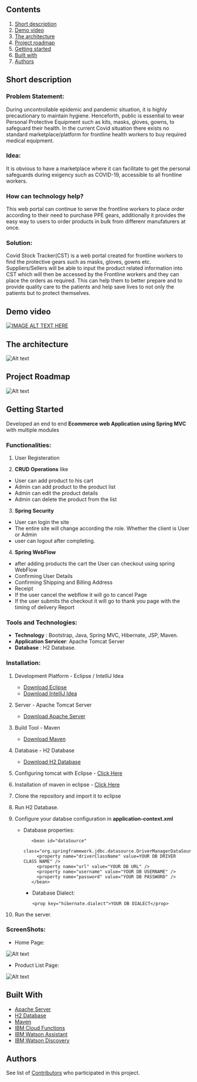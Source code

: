 ## Contents

1.  [Short description](https://github.com/a0309nkita/CovidStockTracker/blob/master/README.md#short-description)
2.  [Demo video](https://github.com/a0309nkita/CovidStockTracker#demo-video)
3.  [The architecture](https://github.com/a0309nkita/CovidStockTracker#the-architecture)
4.  [Project roadmap](https://github.com/a0309nkita/CovidStockTracker#project-roadmap)
5.  [Getting started](https://github.com/a0309nkita/CovidStockTracker#getting-started)
6.  [Built with](https://github.com/a0309nkita/CovidStockTracker#built-with)
7.  [Authors](https://github.com/a0309nkita/CovidStockTracker#authors) 

## Short description

### Problem Statement:
During uncontrollable epidemic and pandemic situation, it is highly precautionary to maintain hygiene. Henceforth, public is essential to wear Personal Protective Equipment such as kits, masks, gloves, gowns, to safeguard their health.
In the current Covid situation there exists no standard marketplace/platform for frontline health workers to buy required medical equipment.
 
### Idea:
It is obvious to have a marketplace where it can facilitate to get the personal safeguards during exigency such as COVID-19, accessible to all frontline workers.
 
### How can technology help?
This web portal can continue to serve the frontline workers to place order according to their need to purchase PPE gears, additionally it provides the easy way to users to order products in bulk from differenr manufaturers at once.
 
### Solution:
Covid Stock Tracker(CST) is a web portal created for frontline workers to find the protective gears such as masks, gloves, gowns etc. Suppliers/Sellers will be able to input the product related information into CST which will then be accessed by the Frontline workers and they can place the orders as required. This can help them to better prepare and to provide quality care to the patients and help save lives to not only the patients but to protect themselves.

## Demo video

 [![IMAGE ALT TEXT HERE](https://img.youtube.com/vi/8sEVY37aIoE/0.jpg)](https://www.youtube.com/watch?v=8sEVY37aIoE)

## The architecture

![Alt text](https://github.com/a0309nkita/CovidStockTracker/blob/master/src/main/webapp/WEB-INF/resource/images/Architecture.png)

## Project Roadmap

![Alt text](https://github.com/a0309nkita/CovidStockTracker/blob/master/src/main/webapp/WEB-INF/resource/images/RoadMap.png)



## Getting Started 


Developed an end to end **Ecommerce web Application using Spring MVC** with multiple
modules


### Functionalities:

1. User Registeration

2. **CRUD Operations** like

* User can add product to his cart
* Admin can add product to the product list
* Admin can edit the product details
* Admin can delete the product from the list

3. **Spring Security**

* User can login the site
* The entire site will change according the role. Whether the client is User or Admin
* user can logout after completing.

4. **Spring WebFlow**

* after adding products the cart the User can checkout using spring WebFlow
* Confirming User Details
* Confirming Shipping and Billing Address
* Receipt
* If the user cancel the webflow it will go to cancel Page
* If the user submits the checkout it will go to thank you page with the timing of delivery Report

### Tools and Technologies:

* **Technology** : Bootstrap, Java, Spring MVC, Hibernate, JSP, Maven.
* **Application Servicer**: Apache Tomcat Server
* **Database** : H2 Database.

### Installation:

1. Development Platform - Eclipse / IntelliJ Idea
   * [Download Eclipse](https://www.eclipse.org/downloads/packages/eclipse-ide-java-ee-developers/mars2)
   * [Download IntelliJ Idea](https://www.jetbrains.com/idea/download/#section=windows)
2. Server - Apache Tomcat Server

   * [Download Apache Server](https://tomcat.apache.org/download-90.cgi)

3. Build Tool - Maven

   * [Download Maven](https://maven.apache.org/download.cgi)

4. Database - H2 Database

   * [Download H2 Database](http://www.h2database.com/html/download.html)

5. Configuring tomcat with Eclipse - [Click Here](https://javatutorial.net/run-tomcat-from-eclipse)

6. Installation of maven in eclipse - [Click Here](https://stackoverflow.com/questions/8620127/maven-in-eclipse-step-by-step-installation)

7. Clone the repository and import it to eclipse

8. Run H2 Database.

9. Configure your databse configuration in **application-context.xml**

   * Database properties:


        <!-- database properties DataSource -->

            <bean id="dataSource"
              class="org.springframework.jdbc.datasource.DriverManagerDataSource">
              <property name="driverClassName" value=YOUR DB DRIVER CLASS NAME" />
              <property name="url" value="YOUR DB URL" />
              <property name="username" value="YOUR DB USERNAME" />
              <property name="password" value="YOUR DB PASSWORD" />
            </bean>

      * Database Dialect:

            <prop key="hibernate.dialect">YOUR DB DIALECT</prop>

10. Run the server.

### ScreenShots:

* Home Page:

![Alt text](https://github.com/a0309nkita/CovidStockTracker/blob/master/src/main/webapp/WEB-INF/resource/images/homepage.png "Home Page")

* Product List Page:

![Alt text](https://github.com/a0309nkita/CovidStockTracker/blob/master/src/main/webapp/WEB-INF/resource/images/ProductList.png "Product List Page")

## Built With

 * [Apache Server](https://tomcat.apache.org/download-90.cgi)
 * [H2 Database](http://www.h2database.com/html/download.html)
 * [Maven](https://maven.apache.org/download.cgi)
 * [IBM Cloud Functions](https://cloud.ibm.com/functions/)
 * [IBM Watson Assistant](https://cloud.ibm.com/catalog/services/watson-assistant)
 * [IBM Watson Discovery](https://cloud.ibm.com/catalog/services/discovery?location=eu-gb)

## Authors

See list of [Contributors](https://github.com/a0309nkita/CovidStockTracker/graphs/contributors) who participated in this project.

